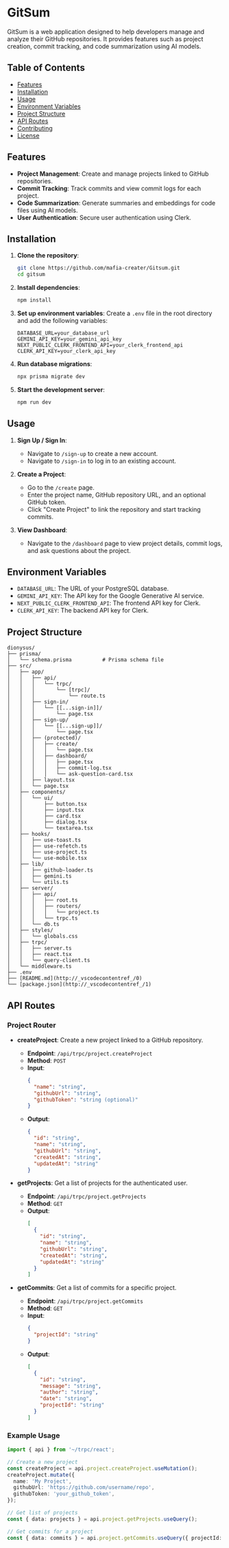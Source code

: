 # GitSum
GitSum is a web application designed to help developers manage and analyze their GitHub repositories. It provides features such as project creation, commit tracking, and code summarization using AI models.

## Table of Contents

- [Features](#features)
- [Installation](#installation)
- [Usage](#usage)
- [Environment Variables](#environment-variables)
- [Project Structure](#project-structure)
- [API Routes](#api-routes)
- [Contributing](#contributing)
- [License](#license)

## Features

- **Project Management**: Create and manage projects linked to GitHub repositories.
- **Commit Tracking**: Track commits and view commit logs for each project.
- **Code Summarization**: Generate summaries and embeddings for code files using AI models.
- **User Authentication**: Secure user authentication using Clerk.

## Installation

1. **Clone the repository**:
    ```bash
    git clone https://github.com/mafia-creater/Gitsum.git
    cd gitsum
    ```

2. **Install dependencies**:
    ```bash
    npm install
    ```

3. **Set up environment variables**:
    Create a `.env` file in the root directory and add the following variables:
    ```env
    DATABASE_URL=your_database_url
    GEMINI_API_KEY=your_gemini_api_key
    NEXT_PUBLIC_CLERK_FRONTEND_API=your_clerk_frontend_api
    CLERK_API_KEY=your_clerk_api_key
    ```

4. **Run database migrations**:
    ```bash
    npx prisma migrate dev
    ```

5. **Start the development server**:
    ```bash
    npm run dev
    ```

## Usage

1. **Sign Up / Sign In**:
    - Navigate to `/sign-up` to create a new account.
    - Navigate to `/sign-in` to log in to an existing account.

2. **Create a Project**:
    - Go to the `/create` page.
    - Enter the project name, GitHub repository URL, and an optional GitHub token.
    - Click "Create Project" to link the repository and start tracking commits.

3. **View Dashboard**:
    - Navigate to the `/dashboard` page to view project details, commit logs, and ask questions about the project.

## Environment Variables

- `DATABASE_URL`: The URL of your PostgreSQL database.
- `GEMINI_API_KEY`: The API key for the Google Generative AI service.
- `NEXT_PUBLIC_CLERK_FRONTEND_API`: The frontend API key for Clerk.
- `CLERK_API_KEY`: The backend API key for Clerk.

## Project Structure

```plaintext
dionysus/
├── prisma/
│   └── schema.prisma          # Prisma schema file
├── src/
│   ├── app/
│   │   ├── api/
│   │   │   └── trpc/
│   │   │       └── [trpc]/
│   │   │           └── route.ts
│   │   ├── sign-in/
│   │   │   └── [[...sign-in]]/
│   │   │       └── page.tsx
│   │   ├── sign-up/
│   │   │   └── [[...sign-up]]/
│   │   │       └── page.tsx
│   │   ├── (protected)/
│   │   │   ├── create/
│   │   │   │   └── page.tsx
│   │   │   ├── dashboard/
│   │   │   │   ├── page.tsx
│   │   │   │   ├── commit-log.tsx
│   │   │   │   └── ask-question-card.tsx
│   │   ├── layout.tsx
│   │   └── page.tsx
│   ├── components/
│   │   └── ui/
│   │       ├── button.tsx
│   │       ├── input.tsx
│   │       ├── card.tsx
│   │       ├── dialog.tsx
│   │       └── textarea.tsx
│   ├── hooks/
│   │   ├── use-toast.ts
│   │   ├── use-refetch.ts
│   │   ├── use-project.ts
│   │   └── use-mobile.tsx
│   ├── lib/
│   │   ├── github-loader.ts
│   │   ├── gemini.ts
│   │   └── utils.ts
│   ├── server/
│   │   ├── api/
│   │   │   ├── root.ts
│   │   │   ├── routers/
│   │   │   │   └── project.ts
│   │   │   └── trpc.ts
│   │   └── db.ts
│   ├── styles/
│   │   └── globals.css
│   ├── trpc/
│   │   ├── server.ts
│   │   ├── react.tsx
│   │   └── query-client.ts
│   └── middleware.ts
├── .env
├── [README.md](http://_vscodecontentref_/0)
└── [package.json](http://_vscodecontentref_/1)
```

## API Routes

### Project Router

- **createProject**: Create a new project linked to a GitHub repository.
  - **Endpoint**: `/api/trpc/project.createProject`
  - **Method**: `POST`
  - **Input**:
    ```json
    {
      "name": "string",
      "githubUrl": "string",
      "githubToken": "string (optional)"
    }
    ```
  - **Output**:
    ```json
    {
      "id": "string",
      "name": "string",
      "githubUrl": "string",
      "createdAt": "string",
      "updatedAt": "string"
    }
    ```

- **getProjects**: Get a list of projects for the authenticated user.
  - **Endpoint**: `/api/trpc/project.getProjects`
  - **Method**: `GET`
  - **Output**:
    ```json
    [
      {
        "id": "string",
        "name": "string",
        "githubUrl": "string",
        "createdAt": "string",
        "updatedAt": "string"
      }
    ]
    ```

- **getCommits**: Get a list of commits for a specific project.
  - **Endpoint**: `/api/trpc/project.getCommits`
  - **Method**: `GET`
  - **Input**:
    ```json
    {
      "projectId": "string"
    }
    ```
  - **Output**:
    ```json
    [
      {
        "id": "string",
        "message": "string",
        "author": "string",
        "date": "string",
        "projectId": "string"
      }
    ]
    ```

### Example Usage

```typescript
import { api } from '~/trpc/react';

// Create a new project
const createProject = api.project.createProject.useMutation();
createProject.mutate({
  name: 'My Project',
  githubUrl: 'https://github.com/username/repo',
  githubToken: 'your_github_token',
});

// Get list of projects
const { data: projects } = api.project.getProjects.useQuery();

// Get commits for a project
const { data: commits } = api.project.getCommits.useQuery({ projectId: 'project_id' });

